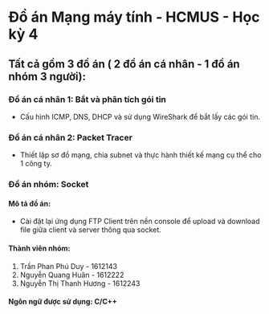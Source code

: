 # Đồ án Mạng máy tính - HCMUS - Học kỳ 4
## Tất cả gồm 3 đồ án ( 2 đồ án cá nhân - 1 đồ án nhóm 3 người):
### Đồ án cá nhân 1: Bắt và phân tích gói tin
 *  Cấu hình ICMP, DNS, DHCP và sử dụng WireShark để bắt lấy các gói tin.
### Đồ án cá nhân 2: Packet Tracer
 *  Thiết lập sơ đồ mạng, chia subnet và thực hành thiết kế mạng cụ thể cho 1 công ty.
### Đồ án nhóm: Socket
#### Mô tả đồ án:
 *  Cài đặt lại ứng dụng FTP Client trên nền console để upload và download file giữa client và server thông qua socket.
#### Thành viên nhóm:
1. Trần Phan Phú Duy - 1612143
2. Nguyễn Quang Huân - 1612222
3. Nguyễn Thị Thanh Hương - 1612243
#### Ngôn ngữ được sử dụng: C/C++
